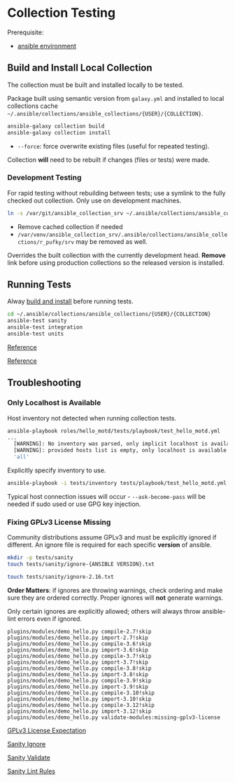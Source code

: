 # Collection Testing
Prerequisite:
* [ansible environment](../environment/ansible.md)

## Build and Install Local Collection
The collection must be built and installed locally to be tested.

Package built using semantic version from `galaxy.yml` and installed to local
collections cache
`~/.ansible/collections/ansible_collections/{USER}/{COLLECTION}`.

``` bash
ansible-galaxy collection build
ansible-galaxy collection install
```
* `--force`: force overwrite existing files (useful for repeated testing).

Collection **will** need to be rebuilt if changes (files or tests) were made.

### Development Testing
For rapid testing without rebuilding between tests; use a symlink to the fully
checked out collection. Only use on development machines.

``` bash
ln -s /var/git/ansible_collection_srv ~/.ansible/collections/ansible_collections/r_pufky/srv
```
* Remove cached collection if needed
* `/var/venv/ansible_collection_srv/.ansible/collections/ansible_collections/r_pufky/srv`
  may be removed as well.

Overrides the built collection with the currently development head. **Remove**
link before using production collections so the released version is installed.

## Running Tests
Alway [build and install](#build-and-install-local-collection) before running
tests.

``` bash
cd ~/.ansible/collections/ansible_collections/{USER}/{COLLECTION}
ansible-test sanity
ansible-test integration
ansible-test units
```

[Reference](https://docs.ansible.com/ansible/latest/dev_guide/developing_collections_testing.html)

[Reference](https://docs.ansible.com/ansible/latest/dev_guide/testing_running_locally.html#testing-running-locally)


## Troubleshooting

### Only Localhost is Available
Host inventory not detected when running collection tests.

``` bash
ansible-playbook roles/hello_motd/tests/playbook/test_hello_motd.yml
...
  [WARNING]: No inventory was parsed, only implicit localhost is available
  [WARNING]: provided hosts list is empty, only localhost is available. Note that the implicit localhost does not match
  'all'
```

Explicitly specify inventory to use.

``` bash
ansible-playbook -i tests/inventory tests/playbook/test_hello_motd.yml
```

Typical host connection issues will occur - `--ask-become-pass` will be needed
if sudo used or use GPG key injection.

### Fixing GPLv3 License Missing
Community distributions assume GPLv3 and must be explicitly ignored if
different. An ignore file is required for each specific **version** of ansible.

``` bash
mkdir -p tests/sanity
touch tests/sanity/ignore-{ANSIBLE VERSION}.txt

touch tests/sanity/ignore-2.16.txt
```

**Order Matters**: if ignores are throwing warnings, check ordering and make
sure they are ordered correctly. Proper ignores will **not** generate warnings.

Only certain ignores are explicitly allowed; others will always throw
ansible-lint errors even if ignored.
```
plugins/modules/demo_hello.py compile-2.7!skip
plugins/modules/demo_hello.py import-2.7!skip
plugins/modules/demo_hello.py compile-3.6!skip
plugins/modules/demo_hello.py import-3.6!skip
plugins/modules/demo_hello.py compile-3.7!skip
plugins/modules/demo_hello.py import-3.7!skip
plugins/modules/demo_hello.py compile-3.8!skip
plugins/modules/demo_hello.py import-3.8!skip
plugins/modules/demo_hello.py compile-3.9!skip
plugins/modules/demo_hello.py import-3.9!skip
plugins/modules/demo_hello.py compile-3.10!skip
plugins/modules/demo_hello.py import-3.10!skip
plugins/modules/demo_hello.py compile-3.12!skip
plugins/modules/demo_hello.py import-3.12!skip
plugins/modules/demo_hello.py validate-modules:missing-gplv3-license
```

[GPLv3 License Expectation](https://github.com/ansible/ansible/issues/67032)

[Sanity Ignore](https://docs.ansible.com/ansible/latest/dev_guide/testing/sanity/ignores.html)

[Sanity Validate](https://docs.ansible.com/ansible/latest/dev_guide/testing/sanity/validate-modules.html)

[Sanity Lint Rules](https://ansible.readthedocs.io/projects/lint/rules/sanity/)
